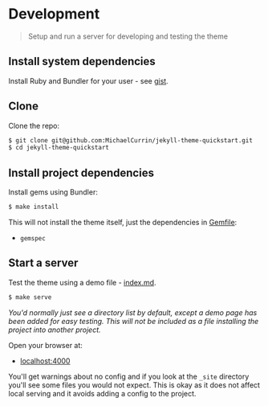 # Development
> Setup and run a server for developing and testing the theme

<!-- TODO Figure out how to use Jekyll in the project, without making it install directly as a gem when the installing theme. -->


## Install system dependencies

Install Ruby and Bundler for your user - see [gist](https://gist.github.com/MichaelCurrin/3af38fca4e2903cdedfb8402c18b2936).


## Clone

Clone the repo:

```sh
$ git clone git@github.com:MichaelCurrin/jekyll-theme-quickstart.git
$ cd jekyll-theme-quickstart
```


## Install project dependencies

Install gems using Bundler:

```sh
$ make install
```

This will not install the theme itself, just the dependencies in [Gemfile](/Gemfile):

- `gemspec`


## Start a server

Test the theme using a demo file - [index.md](/index.md).

```sh
$ make serve
```

_You'd normally just see a directory list by default, except a demo page has been added for easy testing. This will not be included as a file installing the project into another project._

Open your browser at:

- [localhost:4000](http://localhost:4000)

You'll get warnings about no config and if you look at the `_site` directory you'll see some files you would not expect. This is okay as it does not affect local serving and it avoids adding a config to the project.
